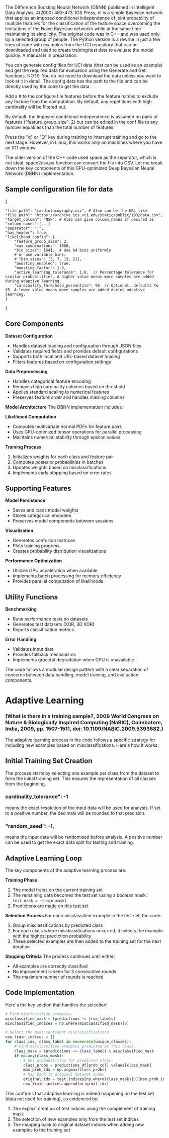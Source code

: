 The Difference Boosting Neural Network (DBNN) published in  Intelligent Data Analysis, 4(2000) 463-473, IOS Press, nl is a simple Bayesian network that applies an imposed conditional independence of joint probability of multiple features
for the classification of the feature space overcoming the limitations of the Naive Bayesian networks while at the same time maintaining its simplicity. The original code was in C++ and was used only by a selected group of people. 
The Python version is a rewrite in just a few lines of code with examples from the UCI repository that can be downloaded and used to create training/test data to evaluate the model quickly. A manual is in preparation.

You can generate config files for UCI data (that can be used as an example) and get the required data for evaluation using the Generate and Get functions. NOTE: You do not need to download the data unless you want to look at it in detail. The config data has the path to the file and can be directly used by the code to get the data.

Add a # to the configure file features before the feature names to exclude any feature from the computation. By default, any repetitions with high cardinality will be filtered out.

By default, the Imposed conditional independence is assumed on pairs of features ("feature_group_size": 2) but can be edited in the conf file to any number equal/less than the total number of features.

Press the "q" or "Q" key during training to interrupt training and go to the next stage. However, in Linux, this works only on machines where you have an X11 window.

The older version of the C++ code used space as the separator, which is not ideal. space2csv.py function can convert the file into CSV.
Let me break down the key components of this GPU-optimized Deep Bayesian Neural Network (DBNN) implementation.
## Sample configuration file for data

{

    "file_path": "cardiotocography.csv", # Also can be the URL like  "file_path": "https://archive.ics.uci.edu/static/public/193/data.csv",
    "target_column": "NSP", # Also can give column_names if desired as "column_names":[...]
    "separator": ",",
    "has_header": true,
    "likelihood_config": {
        "feature_group_size": 2,
        "max_combinations": 1000,
        "bin_sizes": [64],  # Use 64 bins uniformly
        # or use variable bins:
        # "bin_sizes": [3, 7, 13, 21],
        "boosting_enabled": true,
        "boosting_factor": 1.5,
        "active_learning_tolerance": 1.0,  // Percentage tolerance for similar probabilities. A higher value means more samples are added during adaptive learning.
        "cardinality_threshold_percentile": 95  // Optional, defaults to 95. A lower value means more samples are added during adaptive learning.
    }
}


## Core Components

**Dataset Configuration**
- Handles dataset loading and configuration through JSON files
- Validates required fields and provides default configurations
- Supports both local and URL-based dataset loading
- Filters features based on configuration settings

**Data Preprocessing**
- Handles categorical feature encoding
- Removes high cardinality columns based on threshold
- Applies standard scaling to numerical features
- Preserves feature order and handles missing columns

**Model Architecture**
The DBNN implementation includes:

**Likelihood Computation**
- Computes multivariate normal PDFs for feature pairs
- Uses GPU-optimized tensor operations for parallel processing
- Maintains numerical stability through epsilon values

**Training Process**
1. Initializes weights for each class and feature pair
2. Computes posterior probabilities in batches
3. Updates weights based on misclassifications
4. Implements early stopping based on error rates

## Supporting Features

**Model Persistence**
- Saves and loads model weights
- Stores categorical encoders
- Preserves model components between sessions

**Visualization**
- Generates confusion matrices
- Plots training progress
- Creates probability distribution visualizations

**Performance Optimization**
- Utilizes GPU acceleration when available
- Implements batch processing for memory efficiency
- Provides parallel computation of likelihoods

## Utility Functions

**Benchmarking**
- Runs performance tests on datasets
- Generates test datasets (XOR, 3D XOR)
- Reports classification metrics

**Error Handling**
- Validates input data
- Provides fallback mechanisms
- Implements graceful degradation when GPU is unavailable

The code follows a modular design pattern with a clear separation of concerns between data handling, model training, and evaluation components.

# Adaptive Learning 
### (What is there in a training sample?, 2009 World Congress on Nature & Biologically Inspired Computing (NaBIC), Coimbatore, India, 2009, pp. 1507-1511, doi: 10.1109/NABIC.2009.5393682.)

The adaptive learning process in the code follows a specific strategy for including new examples based on misclassifications. Here's how it works:

## Initial Training Set Creation
The process starts by selecting one example per class from the dataset to form the initial training set. This ensures the representation of all classes from the beginning.
### cardinality_tolerance": -1 
means the exact resolution of the input data will be used for analysis. If set to a positive number, the decimals will be rounded to that precision. 
###   "random_seed": -1,
means the input data will be randomised before analysis. A positive number can be used to get the exact data split for testing and training.
## Adaptive Learning Loop
The key components of the adaptive learning process are:

**Training Phase**
1. The model trains on the current training set
2. The remaining data becomes the test set (using a boolean mask: `test_mask = ~train_mask`)
3. Predictions are made on this test set

**Selection Process**
For each misclassified example in the test set, the code:
1. Group misclassifications by predicted class
2. For each class where misclassifications occurred, it selects the example with the highest prediction probability
3. These selected examples are then added to the training set for the next iteration

**Stopping Criteria**
The process continues until either:
- All examples are correctly classified
- No improvement is seen for 3 consecutive rounds
- The maximum number of rounds is reached

## Code Implementation
Here's the key section that handles the selection:

```python
# Find misclassified examples
misclassified_mask = (predictions != true_labels)
misclassified_indices = np.where(misclassified_mask)[0]

# Select the most confident misclassifications
new_train_indices = []
for class_idx, class_label in enumerate(unique_classes):
    # Find misclassified examples predicted as this class
    class_mask = (predictions == class_label) & misclassified_mask
    if np.any(class_mask):
        # Get probabilities for predicted class
        class_probs = predictions_df[prob_col].values[class_mask]
        max_prob_idx = np.argmax(class_probs)
        # Map back to original dataset index
        original_idx = test_indices[np.where(class_mask)[0][max_prob_idx]]
        new_train_indices.append(original_idx)
```

This confirms that adaptive learning is indeed happening on the test set (data not used for training), as evidenced by:
1. The explicit creation of test indices using the complement of training mask
2. The selection of new examples only from the test set indices
3. The mapping back to original dataset indices when adding new examples to the training set
